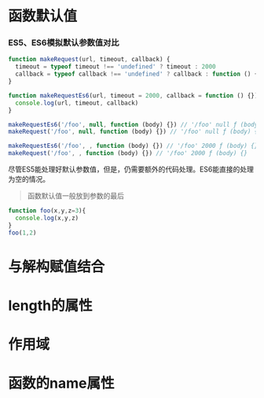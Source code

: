 # 函数默认值

### ES5、ES6模拟默认参数值对比
```javascript
function makeRequest(url, timeout, callback) {
  timeout = typeof timeout !== 'undefined' ? timeout : 2000
  callback = typeof callback !== 'undefined' ? callback : function () {}
}

function makeRequestEs6(url, timeout = 2000, callback = function () {}) {
  console.log(url, timeout, callback)
}

makeRequestEs6('/foo', null, function (body) {}) // '/foo' null ƒ (body) {}
makeRequest('/foo', null, function (body) {}) // '/foo' null ƒ (body) {}

makeRequestEs6('/foo', , function (body) {}) // '/foo' 2000 ƒ (body) {}
makeRequest('/foo', , function (body) {}) // '/foo' 2000 ƒ (body) {}
```
尽管ES5能处理好默认参数值，但是，仍需要额外的代码处理。ES6能直接的处理为空的情况。

> 函数默认值一般放到参数的最后

```javascript
function foo(x,y,z=3){
  console.log(x,y,z)
}
foo(1,2)
```
# 与解构赋值结合

# length的属性

# 作用域

# 函数的name属性
